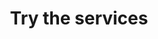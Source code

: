 ---
title: 'Try the services'
description: "Try out the HTTP and GraphQL services directly within the VS Code development environment using the built-in Try it tools, eliminating the need for external software."
---
